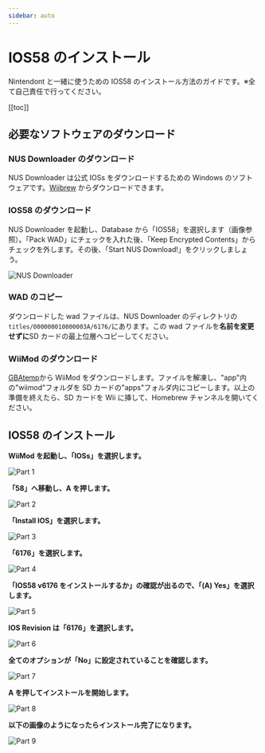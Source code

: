```yaml
---
sidebar: auto
---
```


# IOS58 のインストール

Nintendont と一緒に使うための IOS58 のインストール方法のガイドです。※全て自己責任で行ってください。

[[toc]]

## 必要なソフトウェアのダウンロード

### NUS Downloader のダウンロード

NUS Downloader は公式 IOSs をダウンロードするための Windows のソフトウェアです。[Wiibrew](http://wiibrew.org/wiki/NUS_Downloader) からダウンロードできます。

### IOS58 のダウンロード

NUS Downloader を起動し、Database から「IOS58」を選択します（画像参照）。「Pack WAD」にチェックを入れた後、「Keep Encrypted Contents」からチェックを外します。その後、「Start NUS Download!」をクリックしましょう。

![NUS Downloader](/img/nusdownloader_00.png)

### WAD のコピー

ダウンロードした wad ファイルは、NUS Downloader のディレクトリの`titles/000000010000003A/6176/`にあります。この wad ファイルを**名前を変更せずに**SD カードの最上位層へコピーしてください。

### WiiMod のダウンロード

[GBAtemp](https://gbatemp.net/threads/wii-mod.272321/)から WiiMod をダウンロードします。ファイルを解凍し、"app"内の"wiimod"フォルダを SD カードの"apps"フォルダ内にコピーします。以上の準備を終えたら、SD カードを Wii に挿して、Homebrew チャンネルを開いてください。

## IOS58 のインストール

**WiiMod を起動し、「IOSs」を選択します。**

![Part 1](/img/wiimod_00.png)

**「58」へ移動し、A を押します。**

![Part 2](/img/wiimod_01.png)

**「Install IOS」を選択します。**

![Part 3](/img/wiimod_02.png)

**「6176」を選択します。**

![Part 4](/img/wiimod_03.png)

**「IOS58 v6176 をインストールするか」の確認が出るので、「(A) Yes」を選択します。**

![Part 5](/img/wiimod_04.png)

**IOS Revision は「6176」を選択します。**

![Part 6](/img/wiimod_05.png)

**全てのオプションが「No」に設定されていることを確認します。**

![Part 7](/img/wiimod_06.png)

**A を押してインストールを開始します。**

![Part 8](/img/wiimod_07.png)

**以下の画像のようになったらインストール完了になります。**

![Part 9](/img/wiimod_08.png)
